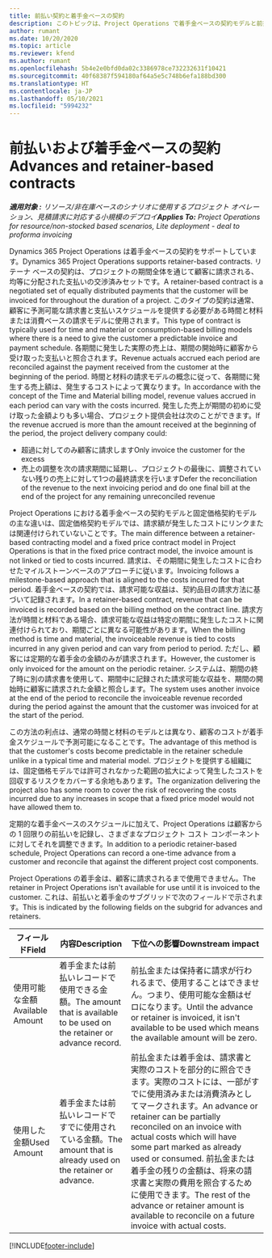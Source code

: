```yaml
---
title: 前払い契約と着手金ベースの契約
description: このトピックは、Project Operations で着手金ベースの契約モデルと前払についての情報を説明します。
author: rumant
ms.date: 10/20/2020
ms.topic: article
ms.reviewer: kfend
ms.author: rumant
ms.openlocfilehash: 5b4e2e0bfd0da02c3386978ce732232631f10421
ms.sourcegitcommit: 40f68387f594180af64a5e5c748b6efa188bd300
ms.translationtype: HT
ms.contentlocale: ja-JP
ms.lasthandoff: 05/10/2021
ms.locfileid: "5994232"
---
```

# <a name="advances-and-retainer-based-contracts"></a><span data-ttu-id="61efa-103">前払いおよび着手金ベースの契約</span><span class="sxs-lookup"><span data-stu-id="61efa-103">Advances and retainer-based contracts</span></span>


<span data-ttu-id="61efa-104">_**適用対象 :** リソース/非在庫ベースのシナリオに使用するプロジェクト オペレーション、見積請求に対応する小規模のデプロイ_</span><span class="sxs-lookup"><span data-stu-id="61efa-104">_**Applies To:** Project Operations for resource/non-stocked based scenarios, Lite deployment - deal to proforma invoicing_</span></span>

<span data-ttu-id="61efa-105">Dynamics 365 Project Operations は着手金ベースの契約をサポートしています。</span><span class="sxs-lookup"><span data-stu-id="61efa-105">Dynamics 365 Project Operations supports retainer-based contracts.</span></span> <span data-ttu-id="61efa-106">リテーナ ベースの契約は、プロジェクトの期間全体を通じて顧客に請求される、均等に分配された支払いの交渉済みセットです。</span><span class="sxs-lookup"><span data-stu-id="61efa-106">A retainer-based contract is a negotiated set of equally distributed payments that the customer will be invoiced for throughout the duration of a project.</span></span> <span data-ttu-id="61efa-107">このタイプの契約は通常、顧客に予測可能な請求書と支払いスケジュールを提供する必要がある時間と材料または消費ベースの請求モデルに使用されます。</span><span class="sxs-lookup"><span data-stu-id="61efa-107">This type of contract is typically used for time and material or consumption-based billing models where there is a need to give the customer a predictable invoice and payment schedule.</span></span> <span data-ttu-id="61efa-108">各期間に発生した実際の売上は、期間の開始時に顧客から受け取った支払いと照合されます。</span><span class="sxs-lookup"><span data-stu-id="61efa-108">Revenue actuals accrued each period are reconciled against the payment received from the customer at the beginning of the period.</span></span> <span data-ttu-id="61efa-109">時間と材料の請求モデルの概念に従って、各期間に発生する売上額は、発生するコストによって異なります。</span><span class="sxs-lookup"><span data-stu-id="61efa-109">In accordance with the concept of the Time and Material billing model, revenue values accrued in each period can vary with the costs incurred.</span></span> <span data-ttu-id="61efa-110">発生した売上が期間の初めに受け取った金額よりも多い場合、プロジェクト提供会社は次のことができます。</span><span class="sxs-lookup"><span data-stu-id="61efa-110">If the revenue accrued is more than the amount received at the beginning of the period, the project delivery company could:</span></span>

- <span data-ttu-id="61efa-111">超過に対してのみ顧客に請求します</span><span class="sxs-lookup"><span data-stu-id="61efa-111">Only invoice the customer for the excess</span></span> 
- <span data-ttu-id="61efa-112">売上の調整を次の請求期間に延期し、プロジェクトの最後に、調整されていない残りの売上に対して1つの最終請求を行います</span><span class="sxs-lookup"><span data-stu-id="61efa-112">Defer the reconciliation of the revenue to the next invoicing period and do one final bill at the end of the project for any remaining unreconciled revenue</span></span>

<span data-ttu-id="61efa-113">Project Operations における着手金ベースの契約モデルと固定価格契約モデルの主な違いは、固定価格契約モデルでは、請求額が発生したコストにリンクまたは関連付けられていないことです。</span><span class="sxs-lookup"><span data-stu-id="61efa-113">The main difference between a retainer-based contracting model and a fixed price contract model in Project Operations is that in the fixed price contract model, the invoice amount is not linked or tied to costs incurred.</span></span> <span data-ttu-id="61efa-114">請求は、その期間に発生したコストに合わせたマイルストーンベースのアプローチに従います。</span><span class="sxs-lookup"><span data-stu-id="61efa-114">Invoicing follows a milestone-based approach that is aligned to the costs incurred for that period.</span></span> <span data-ttu-id="61efa-115">着手金ベースの契約では、請求可能な収益は、契約品目の請求方法に基づいて記録されます。</span><span class="sxs-lookup"><span data-stu-id="61efa-115">In a retainer-based contract, revenue that can be invoiced is recorded based on the billing method on the contract line.</span></span> <span data-ttu-id="61efa-116">請求方法が時間と材料である場合、請求可能な収益は特定の期間に発生したコストに関連付けられており、期間ごとに異なる可能性があります。</span><span class="sxs-lookup"><span data-stu-id="61efa-116">When the billing method is time and material, the invoiceable revenue is tied to costs incurred in any given period and can vary from period to period.</span></span> <span data-ttu-id="61efa-117">ただし、顧客には定期的な着手金の金額のみが請求されます。</span><span class="sxs-lookup"><span data-stu-id="61efa-117">However, the customer is only invoiced for the amount on the periodic retainer.</span></span> <span data-ttu-id="61efa-118">システムは、期間の終了時に別の請求書を使用して、期間中に記録された請求可能な収益を、期間の開始時に顧客に請求された金額と照合します。</span><span class="sxs-lookup"><span data-stu-id="61efa-118">The system uses another invoice at the end of the period to reconcile the invoiceable revenue recorded during the period against the amount that the customer was invoiced for at the start of the period.</span></span>

<span data-ttu-id="61efa-119">この方法の利点は、通常の時間と材料のモデルとは異なり、顧客のコストが着手金スケジュールで予測可能になることです。</span><span class="sxs-lookup"><span data-stu-id="61efa-119">The advantage of this method is that the customer's costs become predictable in the retainer schedule unlike in a typical time and material model.</span></span> <span data-ttu-id="61efa-120">プロジェクトを提供する組織には、固定価格モデルでは許可されなかった範囲の拡大によって発生したコストを回収するリスクをカバーする余地もあります。</span><span class="sxs-lookup"><span data-stu-id="61efa-120">The organization delivering the project also has some room to cover the risk of recovering the costs incurred due to any increases in scope that a fixed price model would not have allowed them to.</span></span>

<span data-ttu-id="61efa-121">定期的な着手金ベースのスケジュールに加えて、Project Operations は顧客からの 1 回限りの前払いを記録し、さまざまなプロジェクト コスト コンポーネントに対してそれを調整できます。</span><span class="sxs-lookup"><span data-stu-id="61efa-121">In addition to a periodic retainer-based schedule, Project Operations can record a one-time advance from a customer and reconcile that against the different project cost components.</span></span>

<span data-ttu-id="61efa-122">Project Operations の着手金は、顧客に請求されるまで使用できません。</span><span class="sxs-lookup"><span data-stu-id="61efa-122">The retainer in Project Operations isn't available for use until it is invoiced to the customer.</span></span> <span data-ttu-id="61efa-123">これは、前払いと着手金のサブグリッドで次のフィールドで示されます。</span><span class="sxs-lookup"><span data-stu-id="61efa-123">This is indicated by the following fields on the subgrid for advances and retainers.</span></span>

| <span data-ttu-id="61efa-124">フィールド</span><span class="sxs-lookup"><span data-stu-id="61efa-124">Field</span></span> | <span data-ttu-id="61efa-125">内容</span><span class="sxs-lookup"><span data-stu-id="61efa-125">Description</span></span> | <span data-ttu-id="61efa-126">下位への影響</span><span class="sxs-lookup"><span data-stu-id="61efa-126">Downstream impact</span></span> |
| --- | --- | --- |
| <span data-ttu-id="61efa-127">使用可能な金額</span><span class="sxs-lookup"><span data-stu-id="61efa-127">Available Amount</span></span> | <span data-ttu-id="61efa-128">着手金または前払いレコードで使用できる金額。</span><span class="sxs-lookup"><span data-stu-id="61efa-128">The amount that is available to be used on the retainer or advance record.</span></span> | <span data-ttu-id="61efa-129">前払金または保持者に請求が行われるまで、使用することはできません。つまり、使用可能な金額はゼロになります。</span><span class="sxs-lookup"><span data-stu-id="61efa-129">Until the advance or retainer is invoiced, it isn't available to be used which means the available amount will be zero.</span></span> |
| <span data-ttu-id="61efa-130">使用した金額</span><span class="sxs-lookup"><span data-stu-id="61efa-130">Used Amount</span></span> | <span data-ttu-id="61efa-131">着手金または前払いレコードですでに使用されている金額。</span><span class="sxs-lookup"><span data-stu-id="61efa-131">The amount that is already used on the retainer or advance.</span></span> | <span data-ttu-id="61efa-132">前払金または着手金は、請求書と実際のコストを部分的に照合できます。実際のコストには、一部がすでに使用済みまたは消費済みとしてマークされます。</span><span class="sxs-lookup"><span data-stu-id="61efa-132">An advance or retainer can be partially reconciled on an invoice with actual costs which will have some part marked as already used or consumed.</span></span> <span data-ttu-id="61efa-133">前払金または着手金の残りの金額は、将来の請求書と実際の費用を照合するために使用できます。</span><span class="sxs-lookup"><span data-stu-id="61efa-133">The rest of the advance or retainer amount is available to reconcile on a future invoice with actual costs.</span></span> |


[!INCLUDE[footer-include](../../includes/footer-banner.md)]
